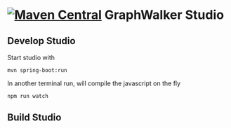 [![Maven Central](https://maven-badges.herokuapp.com/maven-central/org.graphwalker/graphwalker-studio/badge.svg)](https://maven-badges.herokuapp.com/maven-central/org.graphwalker/graphwalker-studio)
GraphWalker Studio
==================

## Develop Studio

Start studio with
``` 
mvn spring-boot:run 
```

In another terminal run, will compile the javascript on the fly
```
npm run watch
```

## Build Studio

